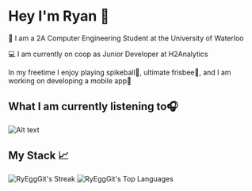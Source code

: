 # Hey I'm Ryan 👋

🏫 I am a 2A Computer Engineering Student at the University of Waterloo

💻 I am currently on coop as Junior Developer at H2Analytics

In my freetime I enjoy playing spikeball🏐, ultimate frisbee🥏, and I am working on developing a mobile app📱

## What I am currently listening to🎧
![Alt text](https://spotify-recently-played-readme.vercel.app/api?user=6mwn6200kq0mwftiy7logpgsf&count=2)

## My Stack 📈
![RyEggGit's Streak](https://github-readme-streak-stats.herokuapp.com/?user=RyEggGit&theme=dark&hide_border=false)
![RyEggGit's Top Languages](https://github-readme-stats.vercel.app/api/top-langs/?username=RyEggGit&exclude_repo=https://github.com/RyEggGit/FCC-ML&theme=dark&show_icons=true&hide_border=false&layout=compact)
